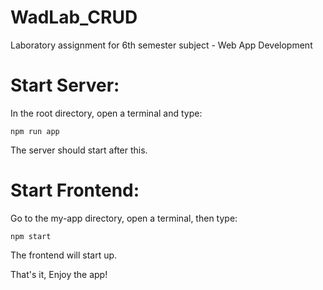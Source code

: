 # WadLab_CRUD
Laboratory assignment for 6th semester subject - Web App Development


# Start Server:
In the root directory, open a terminal and type:
```
npm run app
 ```
 
The server should start after this.

# Start Frontend:
Go to the my-app directory, open a terminal, then type:
```
npm start
```
The frontend will start up.

That's it, Enjoy the app!

